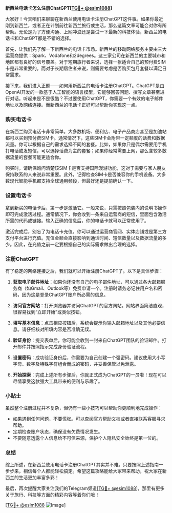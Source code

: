 **新西兰电话卡怎么注册ChatGPT[[TG💪+ @esim1088](https://t.me/s/esim1088)]**

大家好！今天咱们来聊聊在新西兰使用电话卡注册ChatGPT这件事。如果你最近刚到新西兰，或者正在计划前往新西兰旅行或生活，那么这篇文章可能会对你有所帮助。无论是为了方便沟通、上网冲浪还是尝试一下最新的科技体验，新西兰的电话卡和ChatGPT都是不错的选择。

首先，让我们先了解一下新西兰的电话卡市场。新西兰的移动网络服务主要由三大运营商提供：Spark、Vodafone和2degrees。这三家公司在新西兰的主要城市和地区都有良好的信号覆盖。对于短期旅行者来说，选择一张适合自己的预付费SIM卡是非常重要的。而对于长期居住者来说，则需要考虑是否购买包月套餐以满足日常需求。

接下来，我们进入正题——如何用新西兰的电话卡注册ChatGPT。ChatGPT是由OpenAI开发的一款基于人工智能的语言模型，它能够回答问题、撰写文章甚至进行对话。听起来是不是很酷？不过要使用ChatGPT，你需要一个有效的电子邮件地址以及网络连接。而新西兰的电话卡正好可以帮助你实现这一点。

### 购买电话卡

在新西兰购买电话卡非常简单。大多数机场、便利店、电子产品商店甚至是加油站都可以买到预付费SIM卡。通常情况下，这些SIM卡会附带一定额度的话费和数据流量。你可以根据自己的需求选择不同的套餐。比如，如果你只是偶尔需要用手机打电话或发短信，可以选择话费为主的套餐；如果你经常需要上网，那么含较多数据流量的套餐可能更适合你。

购买时，请确保询问清楚该SIM卡是否支持国际漫游功能，这对于需要与家人朋友保持联系的人来说非常重要。此外，记得检查SIM卡是否兼容你的手机设备。大多数现代智能手机都支持全球通用频段，但最好还是提前确认一下。

### 设置电话卡

拿到新买的电话卡后，第一步是激活它。一般来说，只需按照包装内的说明书操作即可完成激活过程。通常情况下，你会收到一条来自运营商的短信，里面包含激活所需的代码或链接。输入正确的信息后，你的电话卡就可以正常使用了。

激活完成后，别忘了为电话卡充值。你可以通过运营商官网、实体店铺或是第三方支付平台进行充值。充值金额会直接影响到通话时间、短信数量以及数据流量的多少。因此，在充值之前一定要根据自己的实际需求做出合理的选择。

### 注册ChatGPT

有了稳定的网络连接之后，我们就可以开始注册ChatGPT了。以下是具体步骤：

1. **获取电子邮件地址**：如果你还没有自己的电子邮件地址，可以通过各大邮箱服务商（如Gmail、Outlook等）免费申请一个。注册时请务必记住用户名和密码，因为这是登录ChatGPT账户所必需的信息。

2. **访问官方网站**：打开浏览器并访问ChatGPT的官方网站。网站界面简洁直观，很容易找到“立即开始”或类似按钮。

3. **填写基本信息**：点击相应按钮后，系统会提示你输入邮箱地址以及其他必要信息。请仔细核对所填内容是否准确无误。

4. **验证身份**：提交表单后，你可能会收到一封来自ChatGPT团队的验证邮件。打开邮件并按照指示完成身份验证流程。

5. **设置密码**：成功验证身份后，你需要为自己创建一个强密码。建议使用大小写字母、数字及特殊字符组合而成的密码，并妥善保管以免泄露。

6. **开始探索**：完成上述所有步骤后，你就正式成为ChatGPT的一员啦！现在可以尽情享受这款强大工具带来的便利与乐趣了。

### 小贴士

虽然整个注册过程并不复杂，但仍有一些小技巧可以帮助你更顺利地完成操作：

- 如果遇到任何问题，不要慌张。可以查阅官方帮助文档或者直接联系客服寻求帮助。
- 定期检查账户状态，确保没有欠费情况发生。
- 不要随意透露个人信息给不可信来源，保护个人隐私安全始终是第一位的。

### 总结

综上所述，在新西兰使用电话卡注册ChatGPT其实并不难。只要按照上述指南一步步来，相信每个人都能轻松搞定。希望这篇攻略能给大家带来帮助，祝大家在新西兰的生活更加丰富多彩！

最后，再次提醒大家关注我们的Telegram频道[[TG💪+ @esim1088](https://t.me/s/esim1088)]，那里有更多关于旅行、科技等方面的精彩内容等着你们哦！

[[TG💪+ @esim1088](https://t.me/s/esim1088) ![Image](https://i.postimg.cc/4NQfJmqS/Snipaste-2025-05-13-00-14-12.png)]